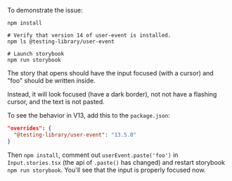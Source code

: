 To demonstrate the issue:

```shell
npm install

# Verify that version 14 of user-event is installed. 
npm ls @testing-library/user-event

# Launch storybook
npm run storybook
```

The story that opens should have the input focused (with a cursor) and "foo" should be written inside.  

Instead, it will look focused (have a dark border), not not have a flashing cursor, and the text is not pasted.

To see the behavior in V13, add this to the `package.json`:

```json
"overrides": {
  "@testing-library/user-event": "13.5.0"
}
```

Then `npm install`, comment out `userEvent.paste('foo')` in `Input.stories.tsx` (the api of `.paste()` has changed) and restart storybook `npm run storybook`.  You'll see that the input is properly focused now.

